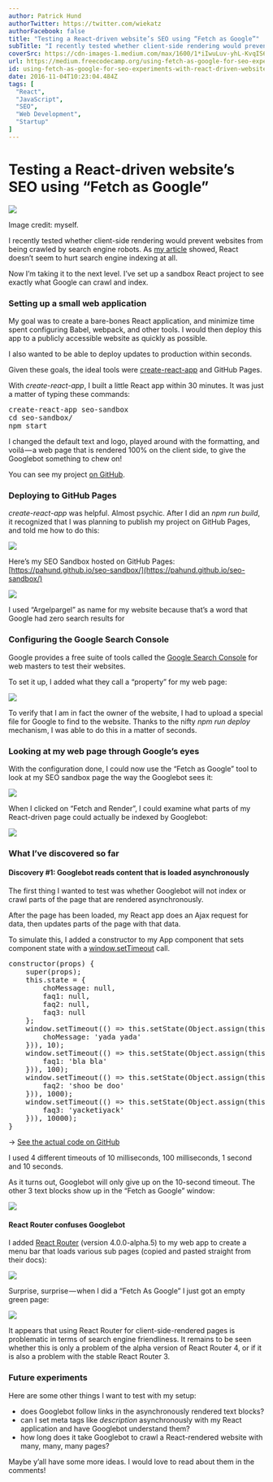 ```yaml
---
author: Patrick Hund
authorTwitter: https://twitter.com/wiekatz
authorFacebook: false
title: "Testing a React-driven website’s SEO using “Fetch as Google”"
subTitle: "I recently tested whether client-side rendering would prevent websites from being crawled by search engine robots. As my article showed, ..."
coverSrc: https://cdn-images-1.medium.com/max/1600/1*iIwuLuv-yhL-KvqIS6IbuQ.png
url: https://medium.freecodecamp.org/using-fetch-as-google-for-seo-experiments-with-react-driven-websites-914e0fc3ab1
id: using-fetch-as-google-for-seo-experiments-with-react-driven-websites-914e0fc3ab1
date: 2016-11-04T10:23:04.484Z
tags: [
  "React",
  "JavaScript",
  "SEO",
  "Web Development",
  "Startup"
]
---
```

# Testing a React-driven website’s SEO using “Fetch as Google”



![](https://cdn-images-1.medium.com/max/1600/1*iIwuLuv-yhL-KvqIS6IbuQ.png)

Image credit: myself.



I recently tested whether client-side rendering would prevent websites from being crawled by search engine robots. As [my article](https://medium.freecodecamp.com/seo-vs-react-is-it-neccessary-to-render-react-pages-in-the-backend-74ce5015c0c9#.eg3w0nh17) showed, React doesn’t seem to hurt search engine indexing at all.

Now I’m taking it to the next level. I’ve set up a sandbox React project to see exactly what Google can crawl and index.

### Setting up a small web application

My goal was to create a bare-bones React application, and minimize time spent configuring Babel, webpack, and other tools. I would then deploy this app to a publicly accessible website as quickly as possible.

I also wanted to be able to deploy updates to production within seconds.

Given these goals, the ideal tools were [create-react-app](https://github.com/facebookincubator/create-react-app) and GitHub Pages.

With _create-react-app_, I built a little React app within 30 minutes. It was just a matter of typing these commands:

<pre name="c5ce" id="c5ce" class="graf graf--pre graf-after--p">create-react-app seo-sandbox  
cd seo-sandbox/  
npm start</pre>

I changed the default text and logo, played around with the formatting, and voilá — a web page that is rendered 100% on the client side, to give the Googlebot something to chew on!

You can see my project [on GitHub](https://github.com/pahund/seo-sandbox).

### Deploying to GitHub Pages

_create-react-app_ was helpful. Almost psychic. After I did an _npm run build_, it recognized that I was planning to publish my project on GitHub Pages, and told me how to do this:



![](https://cdn-images-1.medium.com/max/1600/1*7CQ1cPQcIOdIX_a_lYqiew.png)



Here’s my SEO Sandbox hosted on GitHub Pages: [https://pahund.github.io/seo-sandbox/](https://pahund.github.io/seo-sandbox/)



![](https://cdn-images-1.medium.com/max/1600/1*Gt05ZDhSLvblN6MSmZ3xSg.png)

I used “Argelpargel” as name for my website because that’s a word that Google had zero search results for



### Configuring the Google Search Console

Google provides a free suite of tools called the [Google Search Console](https://www.google.com/webmasters/tools) for web masters to test their websites.

To set it up, I added what they call a “property” for my web page:



![](https://cdn-images-1.medium.com/max/1600/1*nub51dXnRU6rkpDjU2tkvQ.png)



To verify that I am in fact the owner of the website, I had to upload a special file for Google to find to the website. Thanks to the nifty _npm run deploy_ mechanism, I was able to do this in a matter of seconds.

### Looking at my web page through Google’s eyes

With the configuration done, I could now use the “Fetch as Google” tool to look at my SEO sandbox page the way the Googlebot sees it:



![](https://cdn-images-1.medium.com/max/1600/1*JEcIMWqYZUEud80zFUjppQ.png)



When I clicked on “Fetch and Render”, I could examine what parts of my React-driven page could actually be indexed by Googlebot:



![](https://cdn-images-1.medium.com/max/1600/1*DSNHJvO_S2H3oAJHKiWkCw.png)



### What I’ve discovered so far

#### Discovery #1: Googlebot reads content that is loaded asynchronously

The first thing I wanted to test was whether Googlebot will not index or crawl parts of the page that are rendered asynchronously.

After the page has been loaded, my React app does an Ajax request for data, then updates parts of the page with that data.

To simulate this, I added a constructor to my App component that sets component state with a [window.setTimeout](https://developer.mozilla.org/en-US/docs/Web/API/WindowTimers/setTimeout) call.

<pre name="ddb6" id="ddb6" class="graf graf--pre graf-after--p">constructor(props) {  
    super(props);  
    this.state = {  
        choMessage: null,  
        faq1: null,  
        faq2: null,  
        faq3: null  
    };  
    window.setTimeout(() => this.setState(Object.assign(this.state, {  
        choMessage: 'yada yada'  
    })), 10);  
    window.setTimeout(() => this.setState(Object.assign(this.state, {  
        faq1: 'bla bla'  
    })), 100);  
    window.setTimeout(() => this.setState(Object.assign(this.state, {  
        faq2: 'shoo be doo'  
    })), 1000);  
    window.setTimeout(() => this.setState(Object.assign(this.state, {  
        faq3: 'yacketiyack'  
    })), 10000);  
}</pre>

→ [See the actual code on GitHub](https://github.com/pahund/seo-sandbox/blob/v1.0.0/src/App.js#L14)

I used 4 different timeouts of 10 milliseconds, 100 milliseconds, 1 second and 10 seconds.

As it turns out, Googlebot will only give up on the 10-second timeout. The other 3 text blocks show up in the “Fetch as Google” window:



![](https://cdn-images-1.medium.com/max/1600/1*rsEVVsvrbTyOJtQHh24Xfg.png)



#### React Router confuses Googlebot

I added [React Router](https://react-router.now.sh/) (version 4.0.0-alpha.5) to my web app to create a menu bar that loads various sub pages (copied and pasted straight from their docs):



![](https://cdn-images-1.medium.com/max/1600/1*aZPZSQDC7WyneE2PcHRCvA.png)



Surprise, surprise — when I did a “Fetch As Google” I just got an empty green page:



![](https://cdn-images-1.medium.com/max/1600/1*nq4ujsqCxHz5zeMEuxuPoA.png)



It appears that using React Router for client-side-rendered pages is problematic in terms of search engine friendliness. It remains to be seen whether this is only a problem of the alpha version of React Router 4, or if it is also a problem with the stable React Router 3.

### Future experiments

Here are some other things I want to test with my setup:

*   does Googlebot follow links in the asynchronously rendered text blocks?
*   can I set meta tags like _description_ asynchronously with my React application and have Googlebot understand them?
*   how long does it take Googlebot to crawl a React-rendered website with many, many, many pages?

Maybe y’all have some more ideas. I would love to read about them in the comments!








